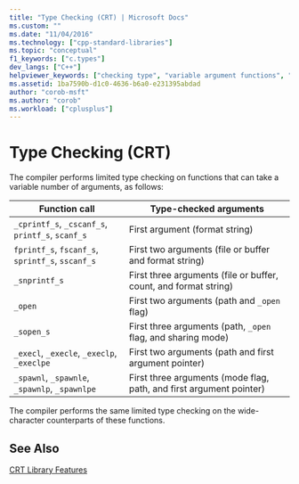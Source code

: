 ```yaml
---
title: "Type Checking (CRT) | Microsoft Docs"
ms.custom: ""
ms.date: "11/04/2016"
ms.technology: ["cpp-standard-libraries"]
ms.topic: "conceptual"
f1_keywords: ["c.types"]
dev_langs: ["C++"]
helpviewer_keywords: ["checking type", "variable argument functions", "type checking"]
ms.assetid: 1ba7590b-d1c0-4636-b6a0-e231395abdad
author: "corob-msft"
ms.author: "corob"
ms.workload: ["cplusplus"]
---
```

# Type Checking (CRT)

The compiler performs limited type checking on functions that can take a variable number of arguments, as follows:

|Function call|Type-checked arguments|
|-------------------|-----------------------------|
|`_cprintf_s`, `_cscanf_s`, `printf_s`, `scanf_s`|First argument (format string)|
|`fprintf_s`, `fscanf_s`, `sprintf_s`, `sscanf_s`|First two arguments (file or buffer and format string)|
|`_snprintf_s`|First three arguments (file or buffer, count, and format string)|
|`_open`|First two arguments (path and `_open` flag)|
|`_sopen_s`|First three arguments (path, `_open` flag, and sharing mode)|
|`_execl`, `_execle`, `_execlp`, `_execlpe`|First two arguments (path and first argument pointer)|
|`_spawnl`, `_spawnle`, `_spawnlp`, `_spawnlpe`|First three arguments (mode flag, path, and first argument pointer)|

The compiler performs the same limited type checking on the wide-character counterparts of these functions.

## See Also

[CRT Library Features](../c-runtime-library/crt-library-features.md)